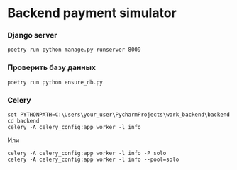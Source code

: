 # Backend payment simulator
### Django server
```shell
poetry run python manage.py runserver 8009
```
### Проверить базу данных
```shell
poetry run python ensure_db.py   
```
### Celery
```shell
set PYTHONPATH=C:\Users\your_user\PycharmProjects\work_backend\backend
cd backend
celery -A celery_config:app worker -l info
```
Или
```shell
celery -A celery_config:app worker -l info -P solo
celery -A celery_config:app worker -l info --pool=solo
```